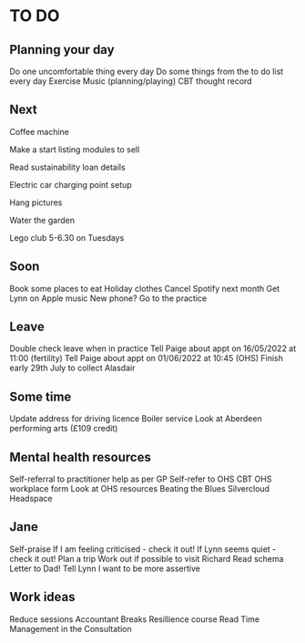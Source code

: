 # TO DO
## Planning your day
Do one uncomfortable thing every day
Do some things from the to do list every day
Exercise
Music (planning/playing)
CBT thought record

## Next
Coffee machine

Make a start listing modules to sell

Read sustainability loan details

Electric car charging point setup

Hang pictures

Water the garden

Lego club 5-6.30 on Tuesdays

## Soon
Book some places to eat
Holiday clothes
Cancel Spotify next month
Get Lynn on Apple music
New phone?
Go to the practice

## Leave
Double check leave when in practice
Tell Paige about appt on 16/05/2022 at 11:00 (fertility)
Tell Paige about appt on 01/06/2022 at 10:45 (OHS)
Finish early 29th July to collect Alasdair

## Some time
Update address for driving licence
Boiler service
Look at Aberdeen performing arts (£109 credit)

## Mental health resources
Self-referral to practitioner help as per GP
Self-refer to OHS CBT
OHS workplace form
Look at OHS resources
Beating the Blues
Silvercloud
Headspace

## Jane
Self-praise
If I am feeling criticised - check it out!
If Lynn seems quiet - check it out!
Plan a trip
Work out if possible to visit Richard
Read schema
Letter to Dad!
Tell Lynn I want to be more assertive

## Work ideas
Reduce sessions
Accountant
Breaks
Resillience course
Read Time Management in the Consultation



